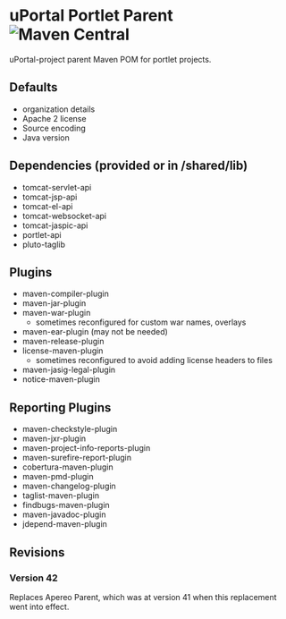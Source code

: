 # uPortal Portlet Parent ![Maven Central](https://maven-badges.herokuapp.com/maven-central/org.apereo.uportal.parent/uportal-portlet-parent/badge.svg?style=flat)
uPortal-project parent Maven POM for portlet projects.

## Defaults
- organization details
- Apache 2 license
- Source encoding
- Java version

## Dependencies (provided or in /shared/lib)
- tomcat-servlet-api
- tomcat-jsp-api
- tomcat-el-api
- tomcat-websocket-api
- tomcat-jaspic-api
- portlet-api
- pluto-taglib

## Plugins
- maven-compiler-plugin
- maven-jar-plugin
- maven-war-plugin
  - sometimes reconfigured for custom war names, overlays
- maven-ear-plugin (may not be needed)
- maven-release-plugin
- license-maven-plugin
  - sometimes reconfigured to avoid adding license headers to files
- maven-jasig-legal-plugin
- notice-maven-plugin

## Reporting Plugins
- maven-checkstyle-plugin
- maven-jxr-plugin
- maven-project-info-reports-plugin
- maven-surefire-report-plugin
- cobertura-maven-plugin
- maven-pmd-plugin
- maven-changelog-plugin
- taglist-maven-plugin
- findbugs-maven-plugin
- maven-javadoc-plugin
- jdepend-maven-plugin

## Revisions

### Version 42
Replaces Apereo Parent, which was at version 41 when this replacement went into effect.